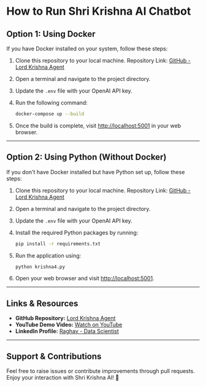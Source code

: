 # How to Run Shri Krishna AI Chatbot

## **Option 1: Using Docker**

If you have Docker installed on your system, follow these steps:

1. Clone this repository to your local machine.
   Repository Link: [GitHub - Lord Krishna Agent](https://github.com/raghav6006/Lord_krishna_agent.git)

2. Open a terminal and navigate to the project directory.
3. Update the `.env` file with your OpenAI API key.
4. Run the following command:
   ```bash
   docker-compose up --build
   ```
5. Once the build is complete, visit [http://localhost:5001](http://localhost:5001) in your web browser.

---

## **Option 2: Using Python (Without Docker)**

If you don't have Docker installed but have Python set up, follow these steps:

1. Clone this repository to your local machine.
   Repository Link: [GitHub - Lord Krishna Agent](https://github.com/raghav6006/Lord_krishna_agent.git)

2. Open a terminal and navigate to the project directory.
3. Update the `.env` file with your OpenAI API key.
4. Install the required Python packages by running:
   ```bash
   pip install -r requirements.txt
   ```
5. Run the application using:
   ```bash
   python krishna4.py
   ```
6. Open your web browser and visit [http://localhost:5001](http://localhost:5001).

---

## **Links & Resources**
- **GitHub Repository:** [Lord Krishna Agent](https://github.com/raghav6006/Lord_krishna_agent.git)
- **YouTube Demo Video:** [Watch on YouTube](https://www.youtube.com/watch?v=6HI9oN7UyFU)
- **LinkedIn Profile:** [Raghav - Data Scientist](https://www.linkedin.com/in/raghavdatascientist/)

---

## **Support & Contributions**
Feel free to raise issues or contribute improvements through pull requests. Enjoy your interaction with Shri Krishna AI! 🙏

